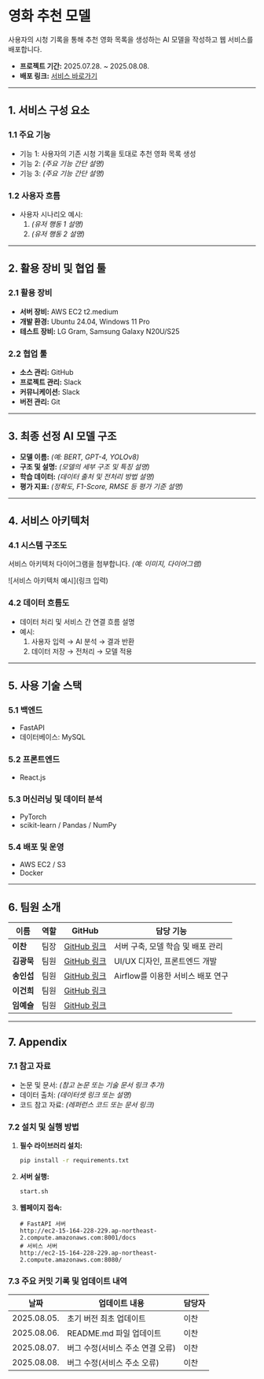 # **영화 추천 모델**
사용자의 시청 기록을 통해 추천 영화 목록을 생성하는 AI 모델을 작성하고 웹 서비스를 배포합니다.
- **프로젝트 기간:** 2025.07.28. ~ 2025.08.08.
- **배포 링크:** [서비스 바로가기](http://ec2-15-164-228-229.ap-northeast-2.compute.amazonaws.com:8080/)

---

## **1. 서비스 구성 요소**
### **1.1 주요 기능**
- 기능 1: 사용자의 기존 시청 기록을 토대로 추천 영화 목록 생성
- 기능 2: *(주요 기능 간단 설명)*
- 기능 3: *(주요 기능 간단 설명)*

### **1.2 사용자 흐름**
- 사용자 시나리오 예시:
  1. *(유저 행동 1 설명)*
  2. *(유저 행동 2 설명)*

---

## **2. 활용 장비 및 협업 툴**

### **2.1 활용 장비**
- **서버 장비:** AWS EC2 t2.medium
- **개발 환경:** Ubuntu 24.04, Windows 11 Pro
- **테스트 장비:** LG Gram, Samsung Galaxy N20U/S25

### **2.2 협업 툴** 
- **소스 관리:** GitHub
- **프로젝트 관리:** Slack
- **커뮤니케이션:** Slack
- **버전 관리:** Git

---

## **3. 최종 선정 AI 모델 구조**
- **모델 이름:** *(예: BERT, GPT-4, YOLOv8)*
- **구조 및 설명:** *(모델의 세부 구조 및 특징 설명)*
- **학습 데이터:** *(데이터 출처 및 전처리 방법 설명)*
- **평가 지표:** *(정확도, F1-Score, RMSE 등 평가 기준 설명)*

---

## **4. 서비스 아키텍처**
### **4.1 시스템 구조도**
서비스 아키텍처 다이어그램을 첨부합니다. *(예: 이미지, 다이어그램)*

![서비스 아키텍처 예시](링크 입력)

### **4.2 데이터 흐름도**
- 데이터 처리 및 서비스 간 연결 흐름 설명
- 예시: 
  1. 사용자 입력 → AI 분석 → 결과 반환
  2. 데이터 저장 → 전처리 → 모델 적용

---

## **5. 사용 기술 스택**
### **5.1 백엔드**
- FastAPI
- 데이터베이스: MySQL

### **5.2 프론트엔드**
- React.js

### **5.3 머신러닝 및 데이터 분석**
- PyTorch
- scikit-learn / Pandas / NumPy

### **5.4 배포 및 운영**
- AWS EC2 / S3
- Docker

---

## **6. 팀원 소개**

| 이름       | 역할 | GitHub                                       | 담당 기능                                  |
|------------|------|----------------------------------------------|--------------------------------------------|
| **이찬**   | 팀장 | [GitHub 링크](https://github.com/SKKULEE)    | 서버 구축, 모델 학습 및 배포 관리          |
| **김광묵** | 팀원 | [GitHub 링크](https://github.com/JackFink)   | UI/UX 디자인, 프론트엔드 개발              |
| **송인섭** | 팀원 | [GitHub 링크](https://github.com/SongInseob) | Airflow를 이용한 서비스 배포 연구          |
| **이건희** | 팀원 | [GitHub 링크](https://github.com/Ai14gi)     |                                            |
| **임예슬** | 팀원 | [GitHub 링크](https://github.com/joy007fun)  |                                            |
---

## **7. Appendix**
### **7.1 참고 자료**
- 논문 및 문서: *(참고 논문 또는 기술 문서 링크 추가)*
- 데이터 출처: *(데이터셋 링크 또는 설명)*
- 코드 참고 자료: *(레퍼런스 코드 또는 문서 링크)*

### **7.2 설치 및 실행 방법**
1. **필수 라이브러리 설치:**
    ```bash
    pip install -r requirements.txt
    ```

2. **서버 실행:**
    ```bash
    start.sh
    ```

3. **웹페이지 접속:**
    ```
    # FastAPI 서버
    http://ec2-15-164-228-229.ap-northeast-2.compute.amazonaws.com:8001/docs
    # 서비스 서버
    http://ec2-15-164-228-229.ap-northeast-2.compute.amazonaws.com:8080/
    ```

### **7.3 주요 커밋 기록 및 업데이트 내역**

| 날짜         | 업데이트 내용                                                                | 담당자 |
|--------------|------------------------------------------------------------------------------|--------|
| 2025.08.05.  | 초기 버전 최초 업데이트                                                      | 이찬   |
| 2025.08.06.  | README.md 파일 업데이트                                                      | 이찬   |
| 2025.08.07.  | 버그 수정(서비스 주소 연결 오류)                                             | 이찬   |
| 2025.08.08.  | 버그 수정(서비스 주소 오류)                                                  | 이찬   |

